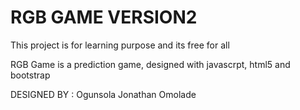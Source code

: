 <h1>RGB GAME VERSION2</h1>
<p>
This project is for learning purpose and its free for all
</p>

RGB Game is a prediction game, designed with javascrpt, html5 and bootstrap

DESIGNED BY : Ogunsola Jonathan Omolade
